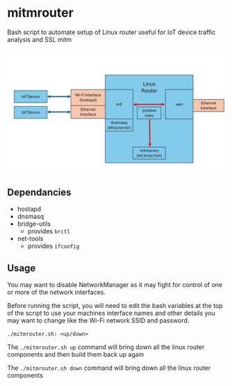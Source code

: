 # mitmrouter
Bash script to automate setup of Linux router useful for IoT device traffic analysis and SSL mitm

![Arch](./img/arch.jpg)

## Dependancies

- hostapd
- dnsmasq
- bridge-utils
    - provides `brctl`
- net-tools
    - provides `ifconfig`

## Usage

You may want to disable NetworkManager as it may fight for control of one or more of the network interfaces.

Before running the script, you will need to edit the bash variables at the top of the script to use your machines interface names and other details you may want to change like the Wi-Fi network SSID and password.

```
./mitmrouter.sh: <up/down>
```

The `./mitmrouter.sh up` command will bring down all the linux router components and then build them back up again

The `./mitmrouter.sh down` command will bring down all the linux router components



